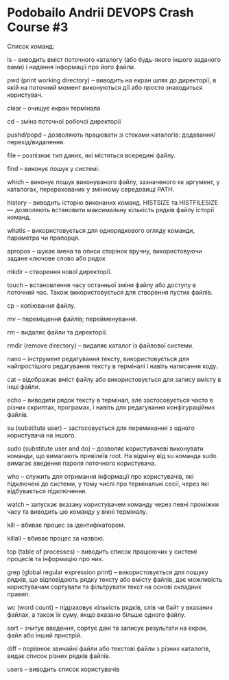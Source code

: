 # Podobailo Andrii DEVOPS Crash Course #3

Список команд:

ls – виводить вміст поточного каталогу (або будь-якого іншого заданого вами) і надання інформації про його файли.

pwd (print working directory) –  виводить на екран шлях до директорії, в якій на поточний момент виконуються дії або просто знаходиться користувач.

clear – очищує екран термінала

cd – зміна поточної робочої директорії

pushd/popd – дозволяють працювати зі стеками каталогів: додавання/перехід/видалення.

file – розпізнає тип даних, які містяться всередині файлу.

find – виконує пошук у системі.

which – виконує пошук виконуваного файлу, зазначеного як аргумент, у каталогах, перерахованих у змінному середовищі PATH.

history – виводить історію виконаних команд. HISTSIZE та HISTFILESIZE — дозволяють    встановити максимальну кількість рядків файлу історії команд.

whatis – використовується для однорядкового огляду команди, параметра чи прапорця.

apropos – шукає імена та описи сторінок вручну, використовуючи задане ключове слово або рядок

mkdir – створення нової директорії.

touch – встановлення часу останньої зміни файлу або доступу в поточний час. Також використовується для створення пустих файлів.

cp – копіювання файлу.

mv – переміщення файлів; перейменування.

rm – видаляє файли та директорії.

rmdir (remove directory) – видаляє каталог із файлової системи.

nano – інструмент редагування тексту, використовується для найпростішого редагування тексту в терміналі і навіть написання коду.

cat – відображає вміст файлу або використовується для запису вмісту в інші файли.

echo – виводити рядок тексту в термінал, але застосовується часто в різних скриптах, програмах, і навіть для редагування конфігураційних файлів.

su (substitute user) – застосовується для перемикання з одного користувача на іншого.

sudo (substitute user and do) – дозволяє користувачеві виконувати команди, що вимагають привілеїв root. На відміну від su команда 
sudo вимагає введення пароля поточного користувача.

who – cлужить для отримання інформації про користувачів, які підключені до системи, у тому числі про термінальні сесії, через які відбувається підключення.

watch – запускає вказану користувачем команду через певні проміжки часу та виводить цю команду у вікні терміналу.

kill – вбиває процес за ідентифікатором.

killall – вбиває процес за назвою.

top (table of processes) – виводить список працюючих у системі процесів та інформацію про них.

grep (global regular expression print) – використовується для пошуку рядків, що відповідають рядку тексту або вмісту файлів, дає можливість користувачам сортувати та фільтрувати текст на основі складних правил.

wc (word count) – підраховує кількість рядків, слів чи байт у вказаних файлах, а також їх суму, якщо вказано більше одного файлу.

sort – зчитує введення, сортує дані та записує результати на екран, файл або інший пристрій.

diff – порівнює звичайні файли або текстові файли з різних каталогів,  видає список різних рядків файлів.

users – виводить список користувачів